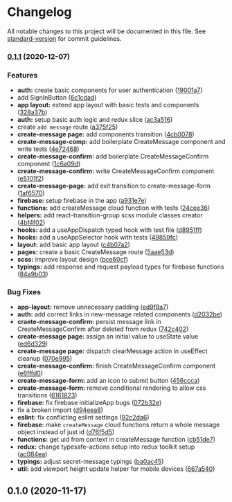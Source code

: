 # Changelog

All notable changes to this project will be documented in this file. See [standard-version](https://github.com/conventional-changelog/standard-version) for commit guidelines.

### [0.1.1](https://gitlab.com/kozlovvski/secret-message/compare/v0.1.0...v0.1.1) (2020-12-07)


### Features

* **auth:** create basic components for user authentication ([19001a7](https://gitlab.com/kozlovvski/secret-message/commit/19001a7e6ffbeb73c04fac38805d09b2aa420ea9))
* add SignInButton ([6c1cdad](https://gitlab.com/kozlovvski/secret-message/commit/6c1cdad8ca5ba561459327ff0ce9d351346389b1))
* **app layout:** extend app layout with basic tests and components ([328a37b](https://gitlab.com/kozlovvski/secret-message/commit/328a37b6518a73faa358bd120b9b77abc0153f22))
* **auth:** setup basic auth logic and redux slice ([ac3a516](https://gitlab.com/kozlovvski/secret-message/commit/ac3a5162e9d5a9cd81261620a673aa2598357abc))
* create `add message` route ([a375f25](https://gitlab.com/kozlovvski/secret-message/commit/a375f253e5b3b28a3bd852d379d15991b6558e16))
* **create-message page:** add components transition ([4cb0078](https://gitlab.com/kozlovvski/secret-message/commit/4cb007890d211da3d6b2da357439a268cf53f994))
* **create-message-comp:** add boilerplate CreateMessage component and write tests ([4e72468](https://gitlab.com/kozlovvski/secret-message/commit/4e724680596484208ee074448f6d9b65eb685f21))
* **create-message-confirm:** add boilerplate CreateMessageConfirm component ([1c6a09d](https://gitlab.com/kozlovvski/secret-message/commit/1c6a09d65baac822093b4004ee4f405f19b5b26a))
* **create-message-confirm:** write CreateMessageConfirm component ([e5101f2](https://gitlab.com/kozlovvski/secret-message/commit/e5101f2acd9b39571639876505bb3b8184b40df2))
* **create-message-page:** add exit transition to create-message-form ([1af6570](https://gitlab.com/kozlovvski/secret-message/commit/1af65703738f20f3faba0816f95d7e5ff01884c2))
* **firebase:** setup firebase in the app ([a931e7e](https://gitlab.com/kozlovvski/secret-message/commit/a931e7eae9fd5f4ce2eafa9a3dd86c16dae347fe))
* **functions:** add createMessage cloud function with tests ([24cee36](https://gitlab.com/kozlovvski/secret-message/commit/24cee365f0b8292fc5ac0dcf5838864346300367))
* **helpers:** add react-transition-group scss module classes creator ([4bf4f02](https://gitlab.com/kozlovvski/secret-message/commit/4bf4f029c849ef44cf1075b9d1a37ffcbd9db840))
* **hooks:** add a useAppDispatch typed hook with test file ([d8951ff](https://gitlab.com/kozlovvski/secret-message/commit/d8951fffc801c3fbfc0d4db25af0242de860bb89))
* **hooks:** add a useAppSelector hook with tests ([49859fc](https://gitlab.com/kozlovvski/secret-message/commit/49859fc48741f1e59f25c1e64f368f7b5420887c))
* **layout:** add basic app layout ([c4b07a2](https://gitlab.com/kozlovvski/secret-message/commit/c4b07a2c043968a1e2bffb5142630a59ecf8825b))
* **pages:** create a basic CreateMessage route ([5aae53d](https://gitlab.com/kozlovvski/secret-message/commit/5aae53d8482de71b759eeedd9e1270c07fa4bfb2))
* **scss:** improve layout design ([bce60cf](https://gitlab.com/kozlovvski/secret-message/commit/bce60cff10529b71a50aff2b266f090af41ade81))
* **typings:** add response and request payload types for firebase functions ([84a9b03](https://gitlab.com/kozlovvski/secret-message/commit/84a9b033070973f3c076e74cb8fdd9ab34e05a16))


### Bug Fixes

* **app-layout:** remove unnecessary padding ([ed9f9a7](https://gitlab.com/kozlovvski/secret-message/commit/ed9f9a74e0b1d55a6e6aa35acbf5b52b5f119bbb))
* **auth:** add correct links in new-message related components ([d2032be](https://gitlab.com/kozlovvski/secret-message/commit/d2032be8aa6f1290e4bf20866e00d41802f4ba52))
* **craete-message-confirm:** persist message link in CreateMessageConfirm after deleted from redux ([742c402](https://gitlab.com/kozlovvski/secret-message/commit/742c402db698b7b37e113701dd8ca706bda0b62c))
* **create-message page:** assign an initial value to useState value ([ed6d329](https://gitlab.com/kozlovvski/secret-message/commit/ed6d329dbb1fea99572ce3ecddd9b5c3fa7b9667))
* **create-message page:** dispatch clearMessage action in useEffect cleanup ([070e995](https://gitlab.com/kozlovvski/secret-message/commit/070e9957decbebccf693aaa10d86227ac89b94ec))
* **create-message-confirm:** finish CreateMessageConfirm component ([e6fffd0](https://gitlab.com/kozlovvski/secret-message/commit/e6fffd0f94ea27169883ed6e40b44a9f0a9b5d1a))
* **create-message-form:** add an icon to submit button ([456ccca](https://gitlab.com/kozlovvski/secret-message/commit/456ccca8eca488d9df68ceeedf2ad285c25d6b27))
* **create-message-form:** remove conditional rendering to allow css transitions ([6161823](https://gitlab.com/kozlovvski/secret-message/commit/6161823a9b0eb49a8736dc253e8cbc602130c738))
* **firebase:** fix firebase initializeApp bugs ([072b32e](https://gitlab.com/kozlovvski/secret-message/commit/072b32e07ff397ad381325fc155cb3acc07e0424))
* fix a broken import ([d94eea8](https://gitlab.com/kozlovvski/secret-message/commit/d94eea8cf9dfb3733584b7e713e597a337262fc3))
* **eslint:** fix conflicting eslint settings ([92c2da6](https://gitlab.com/kozlovvski/secret-message/commit/92c2da65398153455b012330f7ec4eb565dcab68))
* **firebase:** make `createMessage` cloud functions return a whole message object instead of just id ([d76f5d5](https://gitlab.com/kozlovvski/secret-message/commit/d76f5d5063947b23261c04780384ba9ea6e02b70))
* **functions:** get uid from context in createMessage function ([cb51de7](https://gitlab.com/kozlovvski/secret-message/commit/cb51de75356b873b1fdaede5c074389570da5c57))
* **redux:** change typesafe-actions setup into redux toolkit setup ([ac084ea](https://gitlab.com/kozlovvski/secret-message/commit/ac084ea10cbadd1104580ad57675c87040e65a01))
* **typings:** adjust secret-message typings ([ba0ac45](https://gitlab.com/kozlovvski/secret-message/commit/ba0ac45fdc2ef1208f9d6cd9cece26524da7420d))
* **util:** add viewport height update helper for mobile devices ([667a540](https://gitlab.com/kozlovvski/secret-message/commit/667a540a7599b439f152eaeb34cb986fc50c11e5))

## 0.1.0 (2020-11-17)
